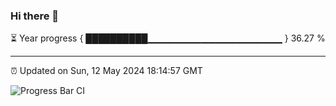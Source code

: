 ### Hi there 👋

⏳ Year progress { ██████████▁▁▁▁▁▁▁▁▁▁▁▁▁▁▁▁▁▁▁▁ } 36.27 %

---

⏰ Updated on Sun, 12 May 2024 18:14:57 GMT

![Progress Bar CI](https://github.com/liununu/liununu/workflows/Progress%20Bar%20CI/badge.svg)
